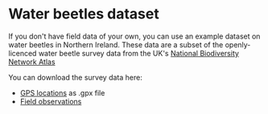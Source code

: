 # Water beetles dataset

If you don't have field data of your own, you can use an example dataset on water beetles in Northern Ireland.  These data are a subset of the openly-licenced water beetle survey data from the UK's [National Biodiversity Network Atlas](https://registry.nbnatlas.org/public/showDataResource/dr686)

You can download the survey data here:
- [GPS locations](https://github.com/verdantlearn/gis-refresher-gps-field-obs/blob/master/datasets/waterbeetles_wpts.gpx) as .gpx file
- [Field observations](https://github.com/verdantlearn/gis-refresher-gps-field-obs/blob/master/datasets/waterbeetles_fieldobs.csv)
